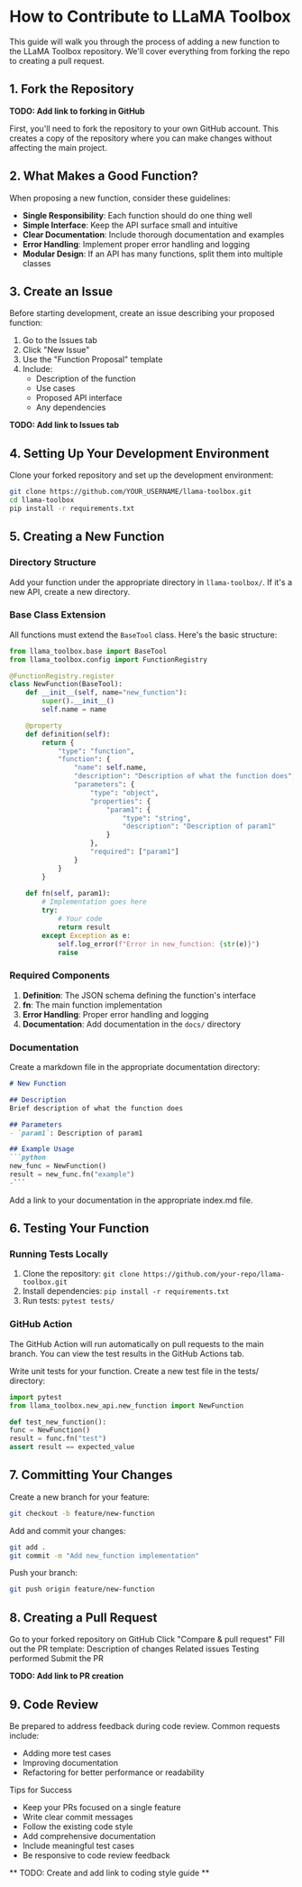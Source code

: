 # How to Contribute to LLaMA Toolbox

This guide will walk you through the process of adding a new function to the LLaMA Toolbox repository. We'll cover everything from forking the repo to creating a pull request.

## 1. Fork the Repository
**TODO: Add link to forking in GitHub**

First, you'll need to fork the repository to your own GitHub account. This creates a copy of the repository where you can make changes without affecting the main project.

## 2. What Makes a Good Function?
When proposing a new function, consider these guidelines:

- **Single Responsibility**: Each function should do one thing well
- **Simple Interface**: Keep the API surface small and intuitive
- **Clear Documentation**: Include thorough documentation and examples
- **Error Handling**: Implement proper error handling and logging
- **Modular Design**: If an API has many functions, split them into multiple classes

## 3. Create an Issue
Before starting development, create an issue describing your proposed function:

1. Go to the Issues tab
2. Click "New Issue"
3. Use the "Function Proposal" template
4. Include:
    - Description of the function
    - Use cases
    - Proposed API interface
    - Any dependencies

**TODO: Add link to Issues tab**

## 4. Setting Up Your Development Environment
Clone your forked repository and set up the development environment:

```bash  
git clone https://github.com/YOUR_USERNAME/llama-toolbox.git  
cd llama-toolbox  
pip install -r requirements.txt  
```

## 5. Creating a New Function
### Directory Structure
Add your function under the appropriate directory in `llama-toolbox/`. If it's a new API, create a new directory.

### Base Class Extension
All functions must extend the `BaseTool` class. Here's the basic structure:

```python  
from llama_toolbox.base import BaseTool  
from llama_toolbox.config import FunctionRegistry

@FunctionRegistry.register  
class NewFunction(BaseTool):  
    def __init__(self, name="new_function"):  
        super().__init__()  
        self.name = name

    @property  
    def definition(self):  
        return {  
            "type": "function",  
            "function": {  
                "name": self.name,  
                "description": "Description of what the function does",  
                "parameters": {  
                    "type": "object",  
                    "properties": {  
                        "param1": {  
                            "type": "string",  
                            "description": "Description of param1"  
                        }  
                    },  
                    "required": ["param1"]  
                }  
            }  
        }  
  
    def fn(self, param1):  
        # Implementation goes here  
        try:  
            # Your code  
            return result  
        except Exception as e:  
            self.log_error(f"Error in new_function: {str(e)}")  
            raise  
```

### Required Components
1. **Definition**: The JSON schema defining the function's interface
2. **fn**: The main function implementation
3. **Error Handling**: Proper error handling and logging
4. **Documentation**: Add documentation in the `docs/` directory

### Documentation
Create a markdown file in the appropriate documentation directory:

```markdown
# New Function

## Description
Brief description of what the function does

## Parameters
- `param1`: Description of param1

## Example Usage
```python  
new_func = NewFunction()  
result = new_func.fn("example")  
-```
```

Add a link to your documentation in the appropriate index.md file.

## 6. Testing Your Function

### Running Tests Locally

1. Clone the repository: `git clone https://github.com/your-repo/llama-toolbox.git`
2. Install dependencies: `pip install -r requirements.txt`
3. Run tests: `pytest tests/`

### GitHub Action

The GitHub Action will run automatically on pull requests to the main branch. You can view the test results in the GitHub Actions tab.

Write unit tests for your function. Create a new test file in the tests/ directory:

```python
import pytest
from llama_toolbox.new_api.new_function import NewFunction

def test_new_function():
func = NewFunction()
result = func.fn("test")
assert result == expected_value
```

## 7. Committing Your Changes

Create a new branch for your feature:

```bash
git checkout -b feature/new-function
```

Add and commit your changes:
```bash
git add .
git commit -m "Add new_function implementation"
```

Push your branch:
```bash
git push origin feature/new-function
```

## 8. Creating a Pull Request

Go to your forked repository on GitHub
Click "Compare & pull request"
Fill out the PR template:
    Description of changes
    Related issues
    Testing performed
Submit the PR

**TODO: Add link to PR creation**

## 9. Code Review

Be prepared to address feedback during code review. Common requests include:

* Adding more test cases
* Improving documentation
* Refactoring for better performance or readability

Tips for Success

* Keep your PRs focused on a single feature
* Write clear commit messages
* Follow the existing code style
* Add comprehensive documentation
* Include meaningful test cases
* Be responsive to code review feedback

** TODO: Create and add link to coding style guide **